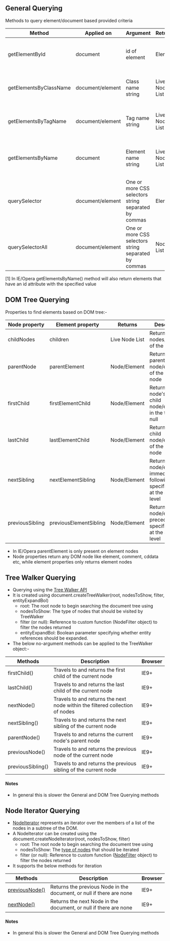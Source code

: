 ## General Querying
Methods to query element/document based provided criteria

| Method | Applied on  | Argument | Returns | Description   |Browser    |
|------------|-------------|------------|-----------|------------|-----------|
|getElementById | document | id of element| Element| Searches and returns an element with the given id|All|
|getElementsByClassName | document/element | Class name string | Live Node List | Returns all child elements having the given class|IE9+|
|getElementsByTagName | document/element | Tag name string | Live Node List | Returns all child elements with the given tag|All|
|getElementsByName | document | Element name string | Live Node List | Returns all child elements having given name attribute|IE9+*[1]|
|querySelector | document/element | One or more CSS selectors string separated by commas | Element | Returns the first child element matching the given selector(s)|All|
|querySelectorAll | document/element | One or more CSS selectors string separated by commas | Node List | Returns list of child elements matching the given selector(s)|All|

[1] In IE/Opera getElementsByName() method will also return elements that have an id attribute with the specified value

## DOM Tree Querying

Properties to find elements based on DOM tree:-

| Node property   | Element property  | Returns      | Description |Browser     |
|-----------------|-------------------|--------------|-------------|------------|
|childNodes | children | Live Node List | Returns all child nodes/elements of the Node|All|
|parentNode | parentElement | Node/Element | Returns the parent node/element of the specified node|All|
|firstChild | firstElementChild | Node/Element | Returns the node's first child node/element in the tree, or null |All|
|lastChild | lastElementChild | Node/Element | Returns the last child node/element of the specified node|All|
|nextSibling | nextElementSibling | Node/Element | Returns the node/element immediately following the specified node at the same level|All|
|previousSibling | previousElementSibling | Node/Element | Returns the node/element preceding the specified node at the same level|All|

* In IE/Opera parentElement is only present on element nodes
* Node properties return any DOM node like element, comment, cddata etc, while element properties only returns element nodes

## Tree Walker Querying
* Querying using the [Tree Walker API](https://developer.mozilla.org/en-US/docs/Web/API/TreeWalker)
* It is created using document.createTreeWalker(root, nodesToShow, filter, entityExpandBol)
  * root: The root node to begin searching the document tree using
  * nodesToShow: The type of nodes that should be visited by TreeWalker
  * filter (or null): Reference to custom function (NodeFilter object) to filter the nodes returned
  * entityExpandBol: Boolean parameter specifying whether entity references should be expanded.
* The below no-argument methods can be applied to the TreeWalker object:-

| Methods    | Description   |Browser |
|------------|-----------|------------|
|firstChild()|Travels to and returns the first child of the current node|IE9+|
|lastChild()|Travels to and returns the last child of the current node|IE9+|
|nextNode()|Travels to and returns the next node within the filtered collection of nodes|IE9+|
|nextSibling()|Travels to and returns the next sibling of the current node|IE9+|
|parentNode()|Travels to and returns the current node's parent node|IE9+|
|previousNode()|Travels to and returns the previous node of the current node|IE9+|
|previousSibling()|Travels to and returns the previous sibling of the current node|IE9+|

#### Notes
* In general this is slower the General and DOM Tree Querying methods

## Node Iterator Querying
* [NodeIterator](https://developer.mozilla.org/en/docs/Web/API/NodeIterator) represents an iterator over the members of a list of the nodes in a subtree of the DOM.
* A NodeIterator can be created using the document.createNodeIterator(root, nodesToShow, filter)
  * root: The root node to begin searching the document tree using
  * nodesToShow: The [type of nodes](https://developer.mozilla.org/en-US/docs/Web/API/NodeIterator/whatToShow) that should be iterated
  * filter (or null): Reference to custom function ([NodeFilter](https://developer.mozilla.org/en-US/docs/Web/API/NodeFilter) object) to filter the nodes returned
* It supports the below methods for iteration

| Methods    | Description   |Browser |
|------------|---------------|------------|
|[previousNode()](https://developer.mozilla.org/en-US/docs/Web/API/NodeIterator/nextNode)|Returns the previous Node in the document, or null if there are none|IE9+|
|[nextNode()](https://developer.mozilla.org/en-US/docs/Web/API/NodeIterator/previousNode)|Returns the next Node in the document, or null if there are none|IE9+|

#### Notes
* In general this is slower the General and DOM Tree Querying methods
